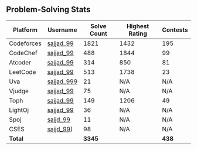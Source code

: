 ## Problem-Solving Stats

| Platform   | Username  | Solve Count | Highest Rating | Contests |
|------------|-----------|-------------|----------------|----------|
| Codeforces | [sajjad_99](https://codeforces.com/profile/sajjad_99) | 1821 | 1432 | 195 |
| CodeChef   | [sajjad_99](https://www.codechef.com/users/sajjad_99) | 488 | 1844 | 99 |
| Atcoder    | [sajjad_99](https://atcoder.jp/users/Sajjad_99) | 314  | 850 | 81 |
| LeetCode   | [sajjad_99](https://leetcode.com/u/sajjad_99/) | 513   | 1738 | 23 |
| Uva        | [sajjad_999](https://onlinejudge.org/index.php?option=com_onlinejudge&Itemid=15) | 21 | N/A  | N/A |
| Vjudge     | [sajjad_99](https://vjudge.net/user/sajjad_99) | 75  | N/A  | N/A |
| Toph       | [sajjad_99](https://toph.co/u/sajjad_99) | 149   | 1206 | 49 |
| LightOj    | [sajjad_99](https://lightoj.com/user/sajjad_99) | 36  | N/A  | N/A |
| Spoj       | [sajjd_99](https://www.spoj.com/myaccount/) | 11 | N/A | N/A |
| CSES       | [sajjd_99](https://cses.fi/user/86922)) | 98 | N/A | N/A |
| **Total**  |           | **3345**    |                | **438** |
